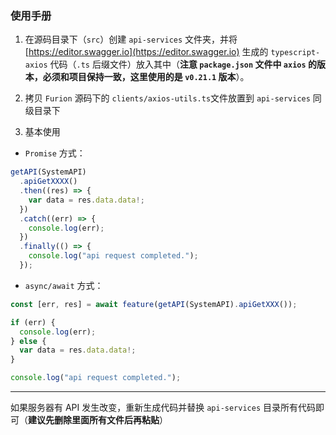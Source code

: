 ### 使用手册

1. 在源码目录下（`src`）创建 `api-services` 文件夹，并将 [https://editor.swagger.io](https://editor.swagger.io) 生成的 `typescript-axios` 代码（`.ts` 后缀文件）放入其中（**注意 `package.json` 文件中 `axios` 的版本，必须和项目保持一致，这里使用的是 `v0.21.1` 版本**）。

2. 拷贝 `Furion` 源码下的 `clients/axios-utils.ts`文件放置到 `api-services` 同级目录下

3. 基本使用

- `Promise` 方式：

```ts
getAPI(SystemAPI)
  .apiGetXXXX()
  .then((res) => {
    var data = res.data.data!;
  })
  .catch((err) => {
    console.log(err);
  })
  .finally(() => {
    console.log("api request completed.");
  });
```

- `async/await` 方式：

```ts
const [err, res] = await feature(getAPI(SystemAPI).apiGetXXX());

if (err) {
  console.log(err);
} else {
  var data = res.data.data!;
}

console.log("api request completed.");
```

---

如果服务器有 API 发生改变，重新生成代码并替换 `api-services` 目录所有代码即可（**建议先删除里面所有文件后再粘贴**）
